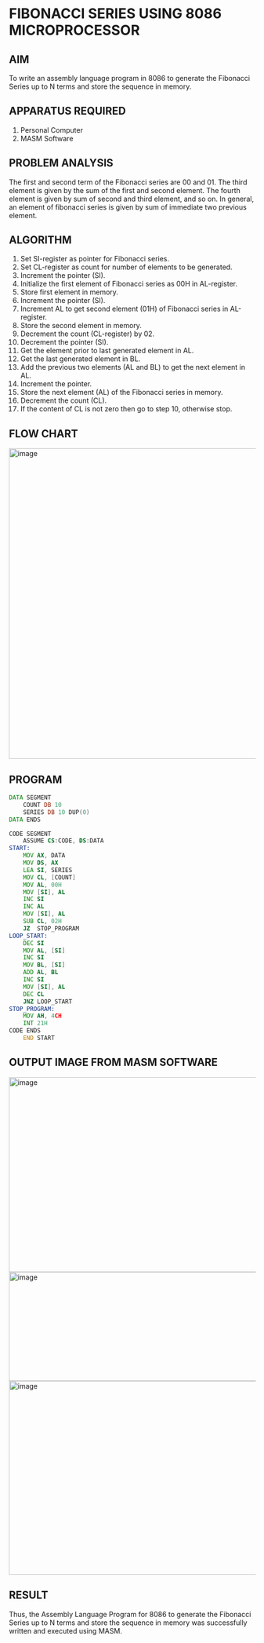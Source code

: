 # FIBONACCI SERIES USING 8086 MICROPROCESSOR

## AIM
To write an assembly language program in 8086 to generate the Fibonacci Series up to N terms and store the sequence in memory.

## APPARATUS REQUIRED


1. Personal Computer
2. MASM Software

## PROBLEM ANALYSIS
The first and second term of the Fibonacci series are 00 and 01. The third element is given by the sum of the first and second element. The fourth element is given by sum of second and third element, and so on. In general, an element of fibonacci series is given by sum of immediate two previous element.

## ALGORITHM
1. Set SI-register as pointer for Fibonacci series.
2. Set CL-register as count for number of elements to be generated.
3. Increment the pointer (SI).
4. Initialize the first element of Fibonacci series as 00H in AL-register.
5. Store first element in memory.
6. Increment the pointer (SI).
7. Increment AL to get second element (01H) of Fibonacci series in AL-register.
8. Store the second element in memory.
9. Decrement the count (CL-register) by 02.
10. Decrement the pointer (SI).
11. Get the element prior to last generated element in AL.
12. Get the last generated element in BL.
13. Add the previous two elements (AL and BL) to get the next element in AL.
14. Increment the pointer.
15. Store the next element (AL) of the Fibonacci series in memory.
16. Decrement the count (CL).
17. If the content of CL is not zero then go to step 10, otherwise stop.

## FLOW CHART
<img width="628" height="633" alt="image" src="https://github.com/user-attachments/assets/8e01da89-ab4d-421c-b819-ef308710303e" />







## PROGRAM
```asm
DATA SEGMENT
    COUNT DB 10
    SERIES DB 10 DUP(0)
DATA ENDS

CODE SEGMENT
    ASSUME CS:CODE, DS:DATA
START:           
    MOV AX, DATA
    MOV DS, AX
    LEA SI, SERIES
    MOV CL, [COUNT]
    MOV AL, 00H
    MOV [SI], AL
    INC SI
    INC AL
    MOV [SI], AL
    SUB CL, 02H
    JZ  STOP_PROGRAM
LOOP_START:
    DEC SI
    MOV AL, [SI]
    INC SI
    MOV BL, [SI]
    ADD AL, BL
    INC SI
    MOV [SI], AL
    DEC CL
    JNZ LOOP_START
STOP_PROGRAM:
    MOV AH, 4CH
    INT 21H
CODE ENDS
    END START
```






## OUTPUT IMAGE FROM MASM SOFTWARE

<img width="643" height="397" alt="image" src="https://github.com/user-attachments/assets/b4be7f7f-8784-4375-8d5e-c9ccfa68968f" />



<img width="643" height="222" alt="image" src="https://github.com/user-attachments/assets/a2186cb3-f924-41f5-8dc0-a3d04ded28ad" />




<img width="636" height="395" alt="image" src="https://github.com/user-attachments/assets/25564b43-eff1-498e-a494-24fcd2fd8068" />

## RESULT
Thus, the Assembly Language Program for 8086 to generate the Fibonacci Series up to N terms and store the sequence in memory was successfully written and executed using MASM.
